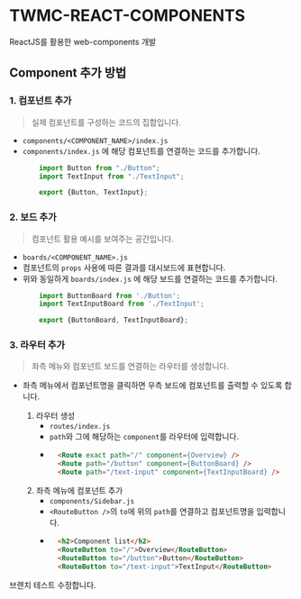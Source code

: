 # TWMC-REACT-COMPONENTS
ReactJS를 활용한 web-components 개발

## Component 추가 방법
### 1. 컴포넌트 추가
> 실제 컴포넌트를 구성하는 코드의 집합입니다.
- `components/<COMPONENT_NAME>/index.js`
- `components/index.js` 에 해당 컴포넌트를 연결하는 코드를 추가합니다.
    ```javascript
        import Button from "./Button";
        import TextInput from "./TextInput";

        export {Button, TextInput}; 
    ```

### 2. 보드 추가
> 컴포넌트 활용 예시를 보여주는 공간입니다.
- `boards/<COMPONENT_NAME>.js`
- 컴포넌트의 `props` 사용에 따른 결과를 대시보드에 표현합니다.
- 위와 동일하게 `boards/index.js` 에 해당 보드를 연결하는 코드를 추가합니다.
    ```javascript
        import ButtonBoard from './Button';
        import TextInputBoard from './TextInput';

        export {ButtonBoard, TextInputBoard};
    ```

### 3. 라우터 추가
> 좌측 메뉴와 컴포넌트 보드를 연결하는 라우터를 생성합니다.
- 좌측 메뉴에서 컴포넌트명을 클릭하면 우측 보드에 컴포넌트를 출력할 수 있도록 합니다.

    1. 라우터 생성
        - `routes/index.js`
        - `path`와 그에 해당하는 `component`를 라우터에 입력합니다.
        - ```html
            <Route exact path="/" component={Overview} />
            <Route path="/button" component={ButtonBoard} />
            <Route path="/text-input" component={TextInputBoard} />
            ```
    2. 좌측 메뉴에 컴포넌트 추가
        - `components/Sidebar.js`
        - `<RouteButton />`의 `to`에 위의 `path`를 연결하고 컴포넌트명을 입력합니다.
        - ```html
            <h2>Component list</h2>
            <RouteButton to="/">Overview</RouteButton>
            <RouteButton to="/button">Button</RouteButton>
            <RouteButton to="/text-input">TextInput</RouteButton>
            ```
브랜치 테스트 수정합니다.